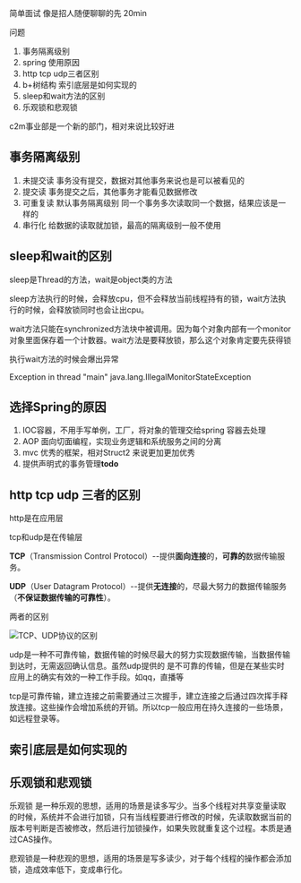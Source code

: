 简单面试  像是招人随便聊聊的先 20min

问题

1. 事务隔离级别
2. spring 使用原因
3. http tcp udp三者区别
4. b+树结构 索引底层是如何实现的
5. sleep和wait方法的区别
6. 乐观锁和悲观锁



c2m事业部是一个新的部门，相对来说比较好进



## 事务隔离级别

1. 未提交读 事务没有提交，数据对其他事务来说也是可以被看见的
2. 提交读  事务提交之后，其他事务才能看见数据修改
3. 可重复读  默认事务隔离级别 同一个事务多次读取同一个数据，结果应该是一样的
4. 串行化   给数据的读取就加锁，最高的隔离级别一般不使用

## sleep和wait的区别

sleep是Thread的方法，wait是object类的方法

sleep方法执行的时候，会释放cpu，但不会释放当前线程持有的锁，wait方法执行的时候，会释放锁同时也会让出cpu。

wait方法只能在synchronized方法块中被调用。因为每个对象内部有一个monitor对象里面保存着一个计数器。wait方法是要释放锁，那么这个对象肯定要先获得锁

执行wait方法的时候会爆出异常 

Exception in thread "main" java.lang.IllegalMonitorStateException





## 选择Spring的原因

1. IOC容器，不用手写单例，工厂，将对象的管理交给spring 容器去处理
2. AOP 面向切面编程，实现业务逻辑和系统服务之间的分离
3. mvc 优秀的框架，相对Struct2 来说更加更加优秀
4. 提供声明式的事务管理**todo** 



## http tcp udp 三者的区别

http是在应用层

tcp和udp是在传输层

**TCP**（Transmission Control Protocol）--提供**面向连接**的，**可靠的**数据传输服务。

**UDP**（User Datagram Protocol）--提供**无连接**的，尽最大努力的数据传输服务（**不保证数据传输的可靠性**）。

两者的区别

![TCP、UDP协议的区别](https://camo.githubusercontent.com/582cf0bd58f1b7859ff7696d0345200d133bee88/68747470733a2f2f6d792d626c6f672d746f2d7573652e6f73732d636e2d6265696a696e672e616c6979756e63732e636f6d2f323031392d31312f7463702d76732d7564702e6a7067)

udp是一种不可靠传输，数据传输的时候尽最大的努力实现数据传输，当数据传输到达时，无需返回确认信息。虽然udp提供的 是不可靠的传输，但是在某些实时应用上的确实有效的一种工作手段。如qq，直播等

tcp是可靠传输，建立连接之前需要通过三次握手，建立连接之后通过四次挥手释放连接。这些操作会增加系统的开销。所以tcp一般应用在持久连接的一些场景，如远程登录等。



## 索引底层是如何实现的





## 乐观锁和悲观锁

乐观锁 是一种乐观的思想，适用的场景是读多写少。当多个线程对共享变量读取的时候，系统并不会进行加锁，只有当线程要进行修改的时候，先读取数据当前的版本号判断是否被修改，然后进行加锁操作，如果失败就重复这个过程。本质是通过CAS操作。

悲观锁是一种悲观的思想，适用的场景是写多读少，对于每个线程的操作都会添加锁，造成效率低下，变成串行化。


































































